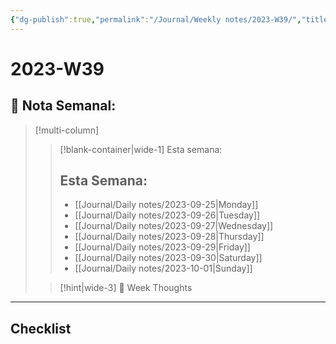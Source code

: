```yaml
---
{"dg-publish":true,"permalink":"/Journal/Weekly notes/2023-W39/","title":"2023-W39","tags":["NoteType/Weekly"],"created":"2023-09-27T16:49:41.109-05:00","updated":"2023-10-03T16:13:31.621-05:00"}
---
```



# 2023-W39

## 📅 Nota Semanal:

> [!multi-column]
> 
> > [!blank-container|wide-1] Esta semana:
> > ## Esta Semana:
> >- [[Journal/Daily notes/2023-09-25\|Monday]]
> > - [[Journal/Daily notes/2023-09-26\|Tuesday]]
> > - [[Journal/Daily notes/2023-09-27\|Wednesday]]
> > - [[Journal/Daily notes/2023-09-28\|Thursday]]
> > - [[Journal/Daily notes/2023-09-29\|Friday]]
> > - [[Journal/Daily notes/2023-09-30\|Saturday]]
> > - [[Journal/Daily notes/2023-10-01\|Sunday]]
> 
> > [!hint|wide-3] 💭 Week Thoughts
> > 

- - - 

## Checklist


